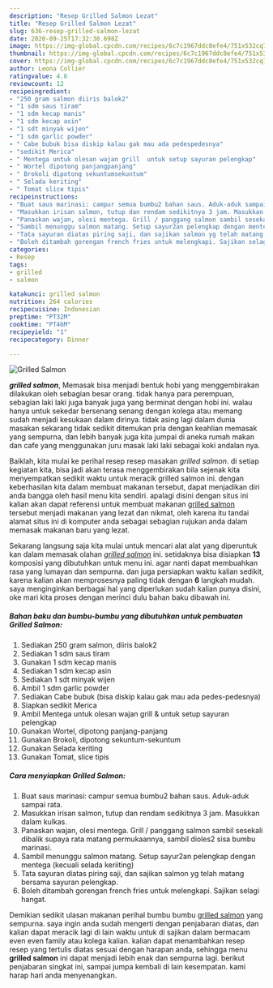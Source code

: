 ```yaml
---
description: "Resep Grilled Salmon Lezat"
title: "Resep Grilled Salmon Lezat"
slug: 636-resep-grilled-salmon-lezat
date: 2020-09-25T17:32:30.698Z
image: https://img-global.cpcdn.com/recipes/6c7c1967ddc8efe4/751x532cq70/grilled-salmon-foto-resep-utama.jpg
thumbnail: https://img-global.cpcdn.com/recipes/6c7c1967ddc8efe4/751x532cq70/grilled-salmon-foto-resep-utama.jpg
cover: https://img-global.cpcdn.com/recipes/6c7c1967ddc8efe4/751x532cq70/grilled-salmon-foto-resep-utama.jpg
author: Leona Collier
ratingvalue: 4.6
reviewcount: 12
recipeingredient:
- "250 gram salmon diiris balok2"
- "1 sdm saus tiram"
- "1 sdm kecap manis"
- "1 sdm kecap asin"
- "1 sdt minyak wijen"
- "1 sdm garlic powder"
- " Cabe bubuk bisa diskip kalau gak mau ada pedespedesnya"
- "sedikit Merica"
- " Mentega untuk olesan wajan grill  untuk setup sayuran pelengkap"
- " Wortel dipotong panjangpanjang"
- " Brokoli dipotong sekuntumsekuntum"
- " Selada keriting"
- " Tomat slice tipis"
recipeinstructions:
- "Buat saus marinasi: campur semua bumbu2 bahan saus. Aduk-aduk sampai rata."
- "Masukkan irisan salmon, tutup dan rendam sedikitnya 3 jam. Masukkan dalam kulkas."
- "Panaskan wajan, olesi mentega. Grill / panggang salmon sambil sesekali dibalik supaya rata matang permukaannya, sambil dioles2 sisa bumbu marinasi."
- "Sambil menunggu salmon matang. Setup sayur2an pelengkap dengan mentega (kecuali selada keriiting)"
- "Tata sayuran diatas piring saji, dan sajikan salmon yg telah matang bersama sayuran pelengkap."
- "Boleh ditambah gorengan french fries untuk melengkapi. Sajikan selagi hangat."
categories:
- Resep
tags:
- grilled
- salmon

katakunci: grilled salmon 
nutrition: 264 calories
recipecuisine: Indonesian
preptime: "PT32M"
cooktime: "PT46M"
recipeyield: "1"
recipecategory: Dinner

---
```



![Grilled Salmon](https://img-global.cpcdn.com/recipes/6c7c1967ddc8efe4/751x532cq70/grilled-salmon-foto-resep-utama.jpg)

<b><i>grilled salmon</i></b>, Memasak bisa menjadi bentuk hobi yang menggembirakan dilakukan oleh sebagian besar orang. tidak hanya para perempuan, sebagian laki laki juga banyak juga yang berminat dengan hobi ini. walau hanya untuk sekedar bersenang senang dengan kolega atau memang sudah menjadi kesukaan dalam dirinya. tidak asing lagi dalam dunia masakan sekarang tidak sedikit ditemukan pria dengan keahlian memasak yang sempurna, dan lebih banyak juga kita jumpai di aneka rumah makan dan cafe yang menggunakan juru masak laki laki sebagai koki andalan nya.



Baiklah, kita mulai ke perihal resep resep masakan <i>grilled salmon</i>. di setiap kegiatan kita, bisa jadi akan terasa menggembirakan bila sejenak kita menyempatkan sedikit waktu untuk meracik grilled salmon ini. dengan keberhasilan kita dalam membuat makanan tersebut, dapat menjadikan diri anda bangga oleh hasil menu kita sendiri. apalagi disini dengan situs ini kalian akan dapat referensi untuk membuat makanan <u>grilled salmon</u> tersebut menjadi makanan yang lezat dan nikmat, oleh karena itu tandai alamat situs ini di komputer anda sebagai sebagian rujukan anda dalam memasak makanan baru yang lezat.


Sekarang langsung saja kita mulai untuk mencari alat alat yang diperuntuk kan dalam memasak olahan <u><i>grilled salmon</i></u> ini. setidaknya bisa disiapkan <b>13</b> komposisi yang dibutuhkan untuk menu ini. agar nanti dapat membuahkan rasa yang lumayan dan sempurna. dan juga persiapkan waktu kalian sedikit, karena kalian akan memprosesnya paling tidak dengan <b>6</b> langkah mudah. saya menginginkan berbagai hal yang diperlukan sudah kalian punya disini, oke mari kita proses dengan merinci dulu bahan baku dibawah ini.

<!--inarticleads1-->

##### Bahan baku dan bumbu-bumbu yang dibutuhkan untuk pembuatan Grilled Salmon:

1. Sediakan 250 gram salmon, diiris balok2
1. Sediakan 1 sdm saus tiram
1. Gunakan 1 sdm kecap manis
1. Sediakan 1 sdm kecap asin
1. Sediakan 1 sdt minyak wijen
1. Ambil 1 sdm garlic powder
1. Sediakan  Cabe bubuk (bisa diskip kalau gak mau ada pedes-pedesnya)
1. Siapkan sedikit Merica
1. Ambil  Mentega untuk olesan wajan grill &amp; untuk setup sayuran pelengkap
1. Gunakan  Wortel, dipotong panjang-panjang
1. Gunakan  Brokoli, dipotong sekuntum-sekuntum
1. Gunakan  Selada keriting
1. Gunakan  Tomat, slice tipis




<!--inarticleads2-->

##### Cara menyiapkan Grilled Salmon:

1. Buat saus marinasi: campur semua bumbu2 bahan saus. Aduk-aduk sampai rata.
1. Masukkan irisan salmon, tutup dan rendam sedikitnya 3 jam. Masukkan dalam kulkas.
1. Panaskan wajan, olesi mentega. Grill / panggang salmon sambil sesekali dibalik supaya rata matang permukaannya, sambil dioles2 sisa bumbu marinasi.
1. Sambil menunggu salmon matang. Setup sayur2an pelengkap dengan mentega (kecuali selada keriiting)
1. Tata sayuran diatas piring saji, dan sajikan salmon yg telah matang bersama sayuran pelengkap.
1. Boleh ditambah gorengan french fries untuk melengkapi. Sajikan selagi hangat.




Demikian sedikit ulasan makanan perihal bumbu bumbu <u>grilled salmon</u> yang sempurna. saya ingin anda sudah mengerti dengan penjabaran diatas, dan kalian dapat meracik lagi di lain waktu untuk di sajikan dalam bermacam even even family atau kolega kalian. kalian dapat menambahkan resep resep yang tertulis diatas sesuai dengan harapan anda, sehingga menu <b>grilled salmon</b> ini dapat menjadi lebih enak dan sempurna lagi. berikut penjabaran singkat ini, sampai jumpa kembali di lain kesempatan. kami harap hari anda menyenangkan.

